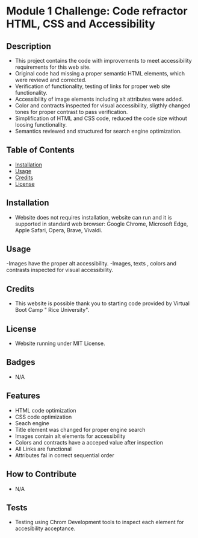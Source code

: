 # Module 1 Challenge: Code refractor  HTML, CSS and Accessibility


## Description

- This project contains the code with improvements to meet accessibility requirements for this web site.
- Original code had missing a proper semantic HTML elements, which were reviewd and corrected.
- Verification of functionality, testing of links for proper web site functionality.
- Accessibility of image elements including alt attributes were added.
- Color and contracts inspected for visual accessibility, sligthly changed tones for proper contrast to pass verification.
- Simplification of HTML and CSS code, reduced the code size without loosing functionality. 
- Semantics reviewed and structured for search engine optimization.


## Table of Contents

- [Installation](#installation)
- [Usage](#usage)
- [Credits](#credits)
- [License](#license)

## Installation

- Website does not requires installation, website can run and it is supported  in standard web browser:
Google Chrome, Microsoft Edge, Apple Safari, Opera, Brave, Vivaldi.

## Usage

-Images have the proper alt accessibility.
-Images, texts , colors and contrasts inspected for visual accessibility.

## Credits

- This website is possible thank you to starting code provided by Virtual Boot Camp " Rice University".

## License

- Website running under MIT License.

## Badges

- N/A

## Features

- HTML code optimization
- CSS code optimization
- Seach engine 
- Title element was changed for proper engine search
- Images contain alt elements for accessibility
- Colors and contracts have a acceped value after inspection
- All Links are functional
- Attributes fal in correct sequential order

## How to Contribute

- N/A

## Tests

- Testing using Chrom Development tools to inspect each element for accesibility acceptance.

